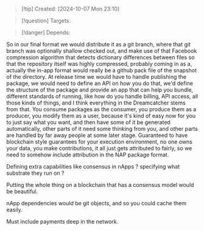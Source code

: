 
>[!tip] Created: [2024-10-07 Mon 23:10]

>[!question] Targets: 

>[!danger] Depends: 

So in our final format we would distribute it as a git branch, where that git branch was optionally shallow checked out, and make use of that Facebook compression algorithm that detects dictionary differences between files so that the repository itself was highly compressed, probably coming in as a, actually the in-app format would really be a github pack file of the snapshot of the directory. At release time we would have to handle publishing the package, we would need to define an API on how you do that, we'd define the structure of the package and provide an app that can help you bundle, different standards of running, like how do you handle billing, API access, all those kinds of things, and I think everything in the Dreamcatcher stems from that. You consume packages as the consumer, you produce them as a producer, you modify them as a user, because it's kind of easy now for you to just say what you want, and then have some of it be generated automatically, other parts of it need some thinking from you, and other parts are handled by far away people at some later stage. Guaranteed to have blockchain style guarantees for your execution environment, no one owns your data, you make contributions, it all just gets attributed to fairly, so we need to somehow include attribution in the NAP package format.

Defining extra capabilities like consensus in nApps ? specifying what substrate they run on ?

Putting the whole thing on a blockchain that has a consensus model would be beautiful.

nApp dependencies would be git objects, and so you could cache them easily.

Must include payments deep in the network.